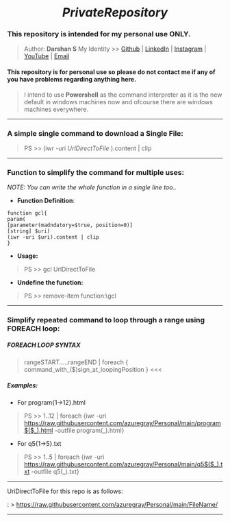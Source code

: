 # $$ Private Repository $$

### This repository is intended for my personal use ONLY.

> Author: **Darshan S**
> My Identity >>  [Github](https://github.com/azuregray/) | [LinkedIn](https://linkedin.com/in/arcticblue/) | [Instagram](https://instagram.com/thedarshgowda/) | [YouTube](https://www.youtube.com/@thedarshgowda/) | [Email](mailto:d7gowda@gmail.com)

#### This repository is for personal use so please do not contact me if any of you have problems regarding anything here.

> I intend to use **Powershell** as the command interpreter as it is the new default in windows machines now and ofcourse there are windows machines everywhere.

---
### A simple single command to download a Single File:
> PS >> (iwr -uri *UrlDirectToFile* ).content | clip

---
### Function to simplify the command for multiple uses:

_NOTE: You can write the whole function in a single line too.._

- **Function Definition**:
```
function gcl{
param(
[parameter(madndatory=$true, position=0)]
[string] $uri)
(iwr -uri $uri).content | clip
}
```

- **Usage:**
> PS >> gcl UrlDirectToFile

- **Undefine the function:**
> PS >> remove-item function:\gcl

---
### Simplify repeated command to loop through a range using FOREACH loop:

##### FOREACH LOOP SYNTAX

> rangeSTART.....rangeEND | foreach { command_with_($)sign_at_loopingPosition }    <<<

##### Examples: 
- For program{1->12}.html
> PS >> 1..12 | foreach {iwr -uri https://raw.githubusercontent.com/azuregray/Personal/main/program$($_).html -outfile program$($_).html}

- For q5{1->5}.txt
> PS >> 1..5 | foreach {iwr -uri https://raw.githubusercontent.com/azuregray/Personal/main/q5$($_).txt -outfile q5$($_).txt}

---
UriDirectToFile for this repo is as follows:

: > https://raw.githubusercontent.com/azuregray/Personal/main/FileName/

---

